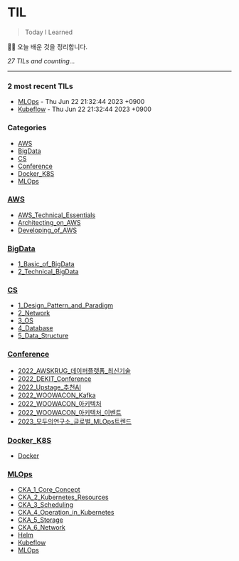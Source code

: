 # TIL
> Today I Learned

🏄‍♂️ 오늘 배운 것을 정리합니다.  


_27 TILs and counting..._

---

### 2 most recent TILs

- [MLOps](MLOps/MLOps.md) - Thu Jun 22 21:32:44 2023 +0900
- [Kubeflow](MLOps/Kubeflow.md) - Thu Jun 22 21:32:44 2023 +0900

### Categories

- [AWS](#AWS)
- [BigData](#BigData)
- [CS](#CS)
- [Conference](#Conference)
- [Docker_K8S](#Docker_K8S)
- [MLOps](#MLOps)

### [AWS](#AWS)
- [AWS_Technical_Essentials](AWS/AWS_Technical_Essentials.md)
- [Architecting_on_AWS](AWS/Architecting_on_AWS.md)
- [Developing_of_AWS](AWS/Developing_of_AWS.md)

### [BigData](#BigData)
- [1_Basic_of_BigData](BigData/1_Basic_of_BigData.md)
- [2_Technical_BigData](BigData/2_Technical_BigData.md)

### [CS](#CS)
- [1_Design_Pattern_and_Paradigm](CS/1_Design_Pattern_and_Paradigm.md)
- [2_Network](CS/2_Network.md)
- [3_OS](CS/3_OS.md)
- [4_Database](CS/4_Database.md)
- [5_Data_Structure](CS/5_Data_Structure.md)

### [Conference](#Conference)
- [2022_AWSKRUG_데이퍼플랫폼_최신기술](Conference/2022_AWSKRUG_데이퍼플랫폼_최신기술.md)
- [2022_DEKIT_Conference](Conference/2022_DEKIT_Conference.md)
- [2022_Upstage_추천AI](Conference/2022_Upstage_추천AI.md)
- [2022_WOOWACON_Kafka](Conference/2022_WOOWACON_Kafka.md)
- [2022_WOOWACON_아키텍처](Conference/2022_WOOWACON_아키텍처.md)
- [2022_WOOWACON_아키텍처_이벤트](Conference/2022_WOOWACON_아키텍처_이벤트.md)
- [2023_모두의연구소_글로벌_MLOps트렌드](Conference/2023_모두의연구소_글로벌_MLOps트렌드.md)

### [Docker_K8S](#Docker_K8S)
- [Docker](Docker_K8S/Docker.md)

### [MLOps](#MLOps)
- [CKA_1_Core_Concept](MLOps/CKA_1_Core_Concept.md)
- [CKA_2_Kubernetes_Resources](MLOps/CKA_2_Kubernetes_Resources.md)
- [CKA_3_Scheduling](MLOps/CKA_3_Scheduling.md)
- [CKA_4_Operation_in_Kubernetes](MLOps/CKA_4_Operation_in_Kubernetes.md)
- [CKA_5_Storage](MLOps/CKA_5_Storage.md)
- [CKA_6_Network](MLOps/CKA_6_Network.md)
- [Helm](MLOps/Helm.md)
- [Kubeflow](MLOps/Kubeflow.md)
- [MLOps](MLOps/MLOps.md)

[1]: https://simonwillison.net/2020/Apr/20/self-rewriting-readme/
[2]: https://github.com/jbranchaud/til

